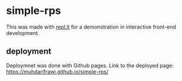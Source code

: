 # simple-rps
This was made with [repl.it](https://repl.it/) for a demonstration in interactive front-end development.

## deployment
Deploymnet was done with Github pages. Link to the deployed page: https://muhdarifrawi.github.io/simple-rps/
